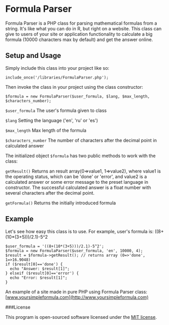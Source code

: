 Formula Parser
==============

Formula Parser is a PHP class for parsing mathematical formulas from a string. It's like what you can do in R, but right on a website. This class can give to users of your site or application functionality to calculate a big formula (10000 characters max by default) and get the answer online.

Setup and Usage
---------------

Simply include this class into your project like so:

`include_once('/libraries/FormulaParser.php');`

Then invoke the class in your project using the class constructor:

`$formula = new FormulaParser($user_formula, $lang, $max_length, $characters_number);`

`$user_formula` The user's formula given to class

`$lang` Setting the language ('en', 'ru' or 'es')

`$max_length` Max length of the formula

`$characters_number` The number of characters after the decimal point in calculated answer


The initialized object `$formula` has two public methods to work with the class:

`getResult()` Returns an result array(0=>value1, 1=>value2), where value1 is the operating status, which can be 'done' or 'error', and value2 is a calculated answer or some error message to the preset language in constructor. The successful calculated answer is a float number with several characters after the decimal point.

`getFormula()`  Returns the initially introduced formula

Example
-------

Let's see how easy this class is to use. For example, user's formula is: ((8+(10*(3+5)))/2.1)-5^2

```
$user_formula = '((8+(10*(3+5)))/2.1)-5^2';
$formula = new FormulaParser($user_formula, 'en', 10000, 4);
$result = $formula->getResult(); // returns array (0=>'done', 1=>16.9048)
if ($result[0]=='done') {
  echo "Answer: $result[1]";
} elseif ($result[0]=='error') {
  echo "Error: $result[1]";
}
```

An example of a site made in pure PHP using Formula Parser class: [www.yoursimpleformula.com](http://www.yoursimpleformula.com)

###License

This program is open-sourced software licensed under the [MIT license](http://opensource.org/licenses/MIT).
